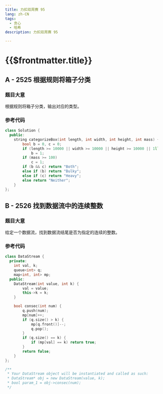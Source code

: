 ```yaml
---
title: 力扣双周赛 95
lang: zh-CN
tags:
  - 贪心
  - 哈希
description: 力扣双周赛 95

---
```


# {{$frontmatter.title}}

## A - 2525 根据规则将箱子分类

### 题目大意

根据规则将箱子分类，输出对应的类型。

### 参考代码

```cpp
class Solution {
  public:
    string categorizeBox(int length, int width, int height, int mass) {
        bool b = 0, c = 0;
        if (length >= 10000 || width >= 10000 || height >= 10000 || 1ll * length * width * height >= 1000000000)
            b = 1;
        if (mass >= 100)
            c = 1;
        if (b && c) return "Both";
        else if (b) return "Bulky";
        else if (c) return "Heavy";
        else return "Neither";
    }
};
```

## B - 2526 找到数据流中的连续整数

### 题目大意

给定一个数据流，找到数据流结尾是否为指定的连续的整数。

### 参考代码

```cpp
class DataStream {
  private:
    int val, k;
    queue<int> q;
    map<int, int> mp;
  public:
    DataStream(int value, int k) {
        val = value;
        this->k = k;
    }

    bool consec(int num) {
        q.push(num);
        mp[num]++;
        if (q.size() > k) {
            mp[q.front()]--;
            q.pop();
        }
        if (q.size() == k) {
            if (mp[val] == k) return true;
        }
        return false;
    }
};

/**
 * Your DataStream object will be instantiated and called as such:
 * DataStream* obj = new DataStream(value, k);
 * bool param_1 = obj->consec(num);
 */
```

